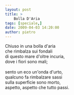 ```yaml
---
layout: post
title: >
    Bolla D'Aria
tags: [speciale,]
date: 2009-04-03 14:20:00
author: pietro
---
```

Chiuso in una bolla d'aria<br/>che rimbalza sui fondali<br/>di questo mare d'oltre incuria,<br/>dove i fiori sono mali;<br/><br/>sento un eco un'onda d'urto,<br/>qualcuno fa rimbalzare sassi<br/>sulla superficie sono morto,<br/>aspetto, aspetto che tutto passi.
